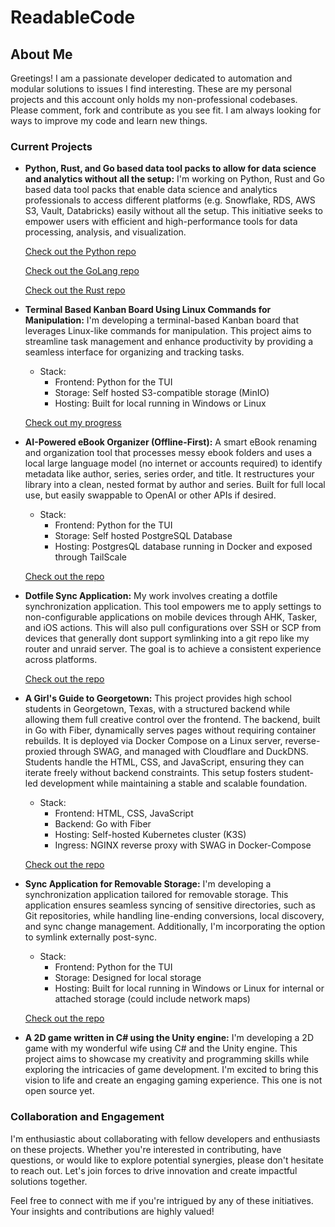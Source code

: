 # ReadableCode

## About Me

Greetings! I am a passionate developer dedicated to automation and modular solutions to issues I find interesting. These are my personal projects and this account only holds my non-professional codebases. Please comment, fork and contribute as you see fit. I am always looking for ways to improve my code and learn new things.

### Current Projects

- **Python, Rust, and Go based data tool packs to allow for data science and analytics without all the setup:** I'm working on Python, Rust and Go based data tool packs that enable data science and analytics professionals to access different platforms (e.g. Snowflake, RDS, AWS S3, Vault, Databricks) easily without all the setup. This initiative seeks to empower users with efficient and high-performance tools for data processing, analysis, and visualization.

  [Check out the Python repo](https://github.com/ReadableCode/Data_Tool_Pack_Py)
  
  [Check out the GoLang repo](https://github.com/ReadableCode/Data_Tool_Pack_GO)
  
  [Check out the Rust repo](https://github.com/ReadableCode/Data_Tool_Pack_RS)

- **Terminal Based Kanban Board Using Linux Commands for Manipulation:** I'm developing a terminal-based Kanban board that leverages Linux-like commands for manipulation. This project aims to streamline task management and enhance productivity by providing a seamless interface for organizing and tracking tasks.
  - Stack:
    - Frontend: Python for the TUI
    - Storage: Self hosted S3-compatible storage (MinIO)
    - Hosting: Built for local running in Windows or Linux

  [Check out my progress](https://github.com/ReadableCode/Terminal_To_Do)
  
- **AI-Powered eBook Organizer (Offline-First):** A smart eBook renaming and organization tool that processes messy ebook folders and uses a local large language model (no internet or accounts required) to identify metadata like author, series, series order, and title. It restructures your library into a clean, nested format by author and series. Built for full local use, but easily swappable to OpenAI or other APIs if desired.
  - Stack:
    - Frontend: Python for the TUI
    - Storage: Self hosted PostgreSQL Database
    - Hosting: PostgresQL database running in Docker and exposed through TailScale

  [Check out the repo](https://github.com/ReadableCode/Book-Bot)

- **Dotfile Sync Application:** My work involves creating a dotfile synchronization application. This tool empowers me to apply settings to non-configurable applications on mobile devices through AHK, Tasker, and iOS actions. This will also pull configurations over SSH or SCP from devices that generally dont support symlinking into a git repo like my router and unraid server. The goal is to achieve a consistent experience across platforms.

  [Check out the repo](https://github.com/ReadableCode/dotfiles)

- **A Girl's Guide to Georgetown:** This project provides high school students in Georgetown, Texas, with a structured backend while allowing them full creative control over the frontend. The backend, built in Go with Fiber, dynamically serves pages without requiring container rebuilds. It is deployed via Docker Compose on a Linux server, reverse-proxied through SWAG, and managed with Cloudflare and DuckDNS. Students handle the HTML, CSS, and JavaScript, ensuring they can iterate freely without backend constraints. This setup fosters student-led development while maintaining a stable and scalable foundation.
  - Stack:
    - Frontend: HTML, CSS, JavaScript
    - Backend: Go with Fiber
    - Hosting: Self-hosted Kubernetes cluster (K3S)
    - Ingress: NGINX reverse proxy with SWAG in Docker-Compose

  [Check out the repo](https://github.com/ReadableCode/a_girls_guide_to_georgetown)

- **Sync Application for Removable Storage:** I'm developing a synchronization application tailored for removable storage. This application ensures seamless syncing of sensitive directories, such as Git repositories, while handling line-ending conversions, local discovery, and sync change management. Additionally, I'm incorporating the option to symlink externally post-sync.
  - Stack:
    - Frontend: Python for the TUI
    - Storage: Designed for local storage
    - Hosting: Built for local running in Windows or Linux for internal or attached storage (could include network maps)

  [Check out the repo](https://github.com/ReadableCode/Sync_Plex)

- **A 2D game written in C# using the Unity engine:** I'm developing a 2D game with my wonderful wife using C# and the Unity engine. This project aims to showcase my creativity and programming skills while exploring the intricacies of game development. I'm excited to bring this vision to life and create an engaging gaming experience. This one is not open source yet.

### Collaboration and Engagement

I'm enthusiastic about collaborating with fellow developers and enthusiasts on these projects. Whether you're interested in contributing, have questions, or would like to explore potential synergies, please don't hesitate to reach out. Let's join forces to drive innovation and create impactful solutions together.

Feel free to connect with me if you're intrigued by any of these initiatives. Your insights and contributions are highly valued!

